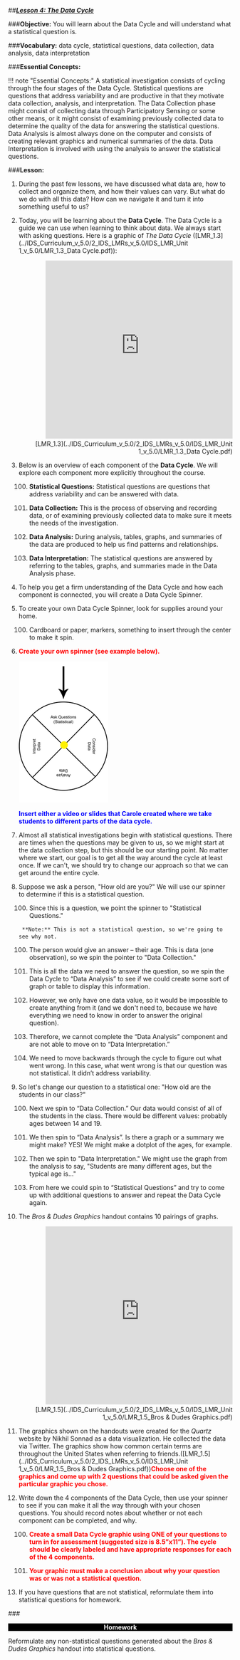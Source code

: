 ##***<u>Lesson 4: The Data Cycle</u>***

###**Objective:**
You will learn about the Data Cycle and will understand what a statistical question is.

###**Vocabulary:**
data cycle, statistical questions, data collection, data analysis, data interpretation

###**Essential Concepts:**

!!! note "Essential Concepts:"
    A statistical investigation consists of cycling through the four stages of the Data
    Cycle. Statistical questions are questions that address variability and are productive in that they motivate
    data collection, analysis, and interpretation. The Data Collection phase might consist of collecting data
    through Participatory Sensing or some other means, or it might consist of examining previously collected
    data to determine the quality of the data for answering the statistical questions. Data Analysis is almost
    always done on the computer and consists of creating relevant graphics and numerical summaries of the
    data. Data Interpretation is involved with using the analysis to answer the statistical questions.

###**Lesson:**
1. During the past few lessons, we have discussed what data are, how to collect and organize them,
and how their values can vary. But what do we do with all this data? How can we navigate it and
turn it into something useful to us?

2. Today, you will be learning about the **Data Cycle**. The Data Cycle is a guide
we can use when learning to think about data. We always start with asking questions. Here is a
graphic of *The Data Cycle* ([LMR_1.3](../IDS_Curriculum_v_5.0/2_IDS_LMRs_v_5.0/IDS_LMR_Unit 1_v_5.0/LMR_1.3_Data Cycle.pdf)):
<div align="right"><iframe src="https://docs.google.com/viewerng/viewer?url=https://curriculum.idsucla.org/IDS_Curriculum_v_5.0_preview/2_IDS_LMRs_v_5.0/IDS_LMR_Unit 1_v_5.0/LMR_1.3_Data Cycle.pdf&embedded=true" style=" width:420px;height:400px;" frameborder="0"></iframe><br>[LMR_1.3](../IDS_Curriculum_v_5.0/2_IDS_LMRs_v_5.0/IDS_LMR_Unit 1_v_5.0/LMR_1.3_Data Cycle.pdf)</div>

3. Below is an overview of each component of the **Data Cycle**. We will explore each component more explicitly throughout the course.

    100. **Statistical Questions:** Statistical questions are questions that address variability and
    can be answered with data.

    100. **Data Collection:** This is the process of observing and recording data, or of examining
    previously collected data to make sure it meets the needs of the investigation.

    100. **Data Analysis:** During analysis, tables, graphs, and summaries of the data are produced
    to help us find patterns and relationships.

    100. **Data Interpretation:** The statistical questions are answered by referring to the tables,
    graphs, and summaries made in the Data Analysis phase.

4. To help you get a firm understanding of the Data Cycle and how each component is
connected, you will create a Data Cycle Spinner.

5. To create your own Data Cycle Spinner, look for supplies around your home.

    100. Cardboard or paper, markers, something to insert through the center to make it spin.

6. <strong style="color: red;">Create your own spinner (see example below).</strong>
    
    <img src="../../img/10406.png"/>

    <strong style="color: blue;">Insert either a video or slides that Carole created where we 
    take students to different parts of the data cycle.</strong>

7. Almost all statistical investigations begin with statistical questions. There are times when the
questions may be given to us, so we might start at the data collection step, but this should be our
starting point. No matter where we start, our goal is to get all the way around the cycle at least
once. If we can't, we should try to change our approach so that we can get around the entire
cycle.

8. Suppose we ask a person, "How old are you?" We will use our spinner to determine if this is a
statistical question.
    
    100. Since this is a question, we point the spinner to "Statistical Questions."

        **Note:** This is not a statistical question, so we're going to see why not.
    
    100. The person would give an answer – their age. This is data (one observation), so we spin
    the pointer to "Data Collection."
    
    100. This is all the data we need to answer the question, so we spin the Data Cycle to “Data
    Analysis” to see if we could create some sort of graph or table to display this information.
    
    100. However, we only have one data value, so it would be impossible to create anything from
    it (and we don't need to, because we have everything we need to know in order to
    answer the original question).

    100. Therefore, we cannot complete the “Data Analysis” component and are not able to move
    on to “Data Interpretation.”

    100. We need to move backwards through the cycle to figure out what went wrong. In this
    case, what went wrong is that our question was not statistical. It didn’t address variability.

9. So let's change our question to a statistical one: "How old are the students in
our class?"

    100. Next we spin to “Data Collection.” Our data would consist of all of the students in the
    class. There would be different values: probably ages between 14 and 19.

    100. We then spin to “Data Analysis”. Is there a graph or a summary we might make? YES!
    We might make a dotplot of the ages, for example.

    100. Then we spin to "Data Interpretation." We might use the graph from the analysis to say,
    "Students are many different ages, but the typical age is..."

    100. From here we could spin to “Statistical Questions” and try to come up with additional
    questions to answer and repeat the Data Cycle again.

10. The *Bros & Dudes Graphics* handout contains 10 pairings of graphs.
<div align="right"><iframe src="https://docs.google.com/viewerng/viewer?url=https://curriculum.idsucla.org/IDS_Curriculum_v_5.0_preview/2_IDS_LMRs_v_5.0/IDS_LMR_Unit 1_v_5.0/LMR_1.5_Bros %26 Dudes Graphics.pdf&embedded=true" style=" width:420px;height:400px;" frameborder="0"></iframe><br>[LMR_1.5](../IDS_Curriculum_v_5.0/2_IDS_LMRs_v_5.0/IDS_LMR_Unit 1_v_5.0/LMR_1.5_Bros & Dudes Graphics.pdf)</div>

11.  The graphics shown on the handouts were created for the *Quartz* website by Nikhil Sonnad as a data visualization. He collected the data via Twitter. The graphics
show how common certain terms are throughout the United States when referring to friends.([LMR_1.5](../IDS_Curriculum_v_5.0/2_IDS_LMRs_v_5.0/IDS_LMR_Unit 1_v_5.0/LMR_1.5_Bros & Dudes Graphics.pdf))<strong style="color: red;">Choose one of the graphics and come up with 2 questions that could be asked given the particular graphic you chose.</strong>

12. Write down the 4 components of the Data Cycle, then
use your spinner to see if you can make it all the way through with your chosen questions. You
should record notes about whether or not each component can be completed, and why.

    100. <strong style="color: red;">Create a small Data Cycle graphic using ONE of your questions to turn
    in for assessment (suggested size is 8.5”x11”). The cycle should be clearly labeled and
    have appropriate responses for each of the 4 components.</strong>

    100. <strong style="color: red;">Your graphic must make a conclusion about why your question was or was not a
    statistical question.</strong>

13. If you have questions that are not statistical, reformulate them into statistical
questions for homework.

###<p style="background: black; color: white; text-align: center;">**Homework**</p>
Reformulate any non-statistical questions generated about the *Bros & Dudes
Graphics* handout into statistical questions.